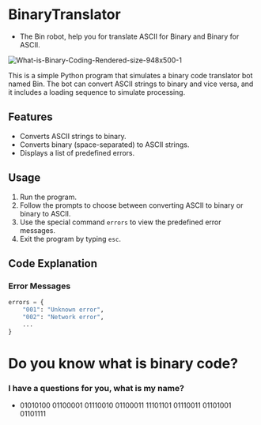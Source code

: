 # BinaryTranslator
- The Bin robot, help you for translate ASCII for Binary and Binary for ASCII.

![What-is-Binary-Coding-Rendered-size-948x500-1](https://github.com/Dollengo/BinaryTranslator/assets/131563888/88b70193-555f-42ad-b166-e39b31d4791f)


This is a simple Python program that simulates a binary code translator bot named Bin. The bot can convert ASCII strings to binary and vice versa, and it includes a loading sequence to simulate processing.

## Features

- Converts ASCII strings to binary.
- Converts binary (space-separated) to ASCII strings.
- Displays a list of predefined errors.

## Usage

1. Run the program.
2. Follow the prompts to choose between converting ASCII to binary or binary to ASCII.
3. Use the special command `errors` to view the predefined error messages.
4. Exit the program by typing `esc`.

## Code Explanation

### Error Messages

```python
errors = {
    "001": "Unknown error",
    "002": "Network error",
    ...
}
```
# Do you know what is binary code?
### I have a questions for you, what is my name?
- 01010100 01100001 01110010 01100011 11101101 01110011 01101001 01101111

